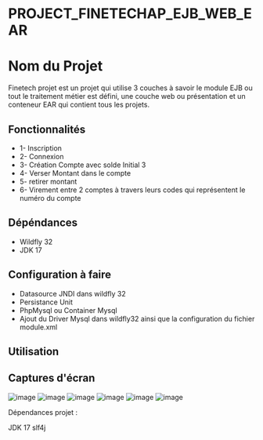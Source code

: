 # PROJECT_FINETECHAP_EJB_WEB_EAR

# Nom du Projet

Finetech projet est un projet qui utilise 3 couches à savoir le module EJB ou tout le traitement métier est défini, une couche web ou présentation et un conteneur EAR qui contient tous les projets.

## Fonctionnalités

- 1- Inscription 
- 2- Connexion 
- 3- Création Compte avec solde Initial 3
- 4- Verser Montant dans le compte
- 5- retirer montant
- 6- Virement entre 2 comptes à travers leurs codes qui représentent le numéro du compte

## Dépéndances

- Wildfly 32
- JDK 17

## Configuration à faire 

- Datasource JNDI dans wildfly 32
- Persistance Unit
- PhpMysql ou Container Mysql
- Ajout du Driver Mysql dans wildfly32 ainsi que la configuration du fichier module.xml

## Utilisation



## Captures d'écran
![image](https://github.com/cheikhounagueye/PROJECT_FINETECHAP_EJB_WEB_EAR/assets/20979143/c10f1b15-0297-44cd-9e51-0763bade9511)
![image](https://github.com/cheikhounagueye/PROJECT_FINETECHAP_EJB_WEB_EAR/assets/20979143/be806f6d-859c-4723-8bf0-a925cd73bf99)
![image](https://github.com/cheikhounagueye/PROJECT_FINETECHAP_EJB_WEB_EAR/assets/20979143/dbeae6cd-9ef3-4fbc-b7bc-c57d3298fc17)
![image](https://github.com/cheikhounagueye/PROJECT_FINETECHAP_EJB_WEB_EAR/assets/20979143/1030100e-0a68-4511-ad95-029886d2100d)
![image](https://github.com/cheikhounagueye/PROJECT_FINETECHAP_EJB_WEB_EAR/assets/20979143/aac3c5cc-9912-42e9-bcb6-3749db42840e)
![image](https://github.com/cheikhounagueye/PROJECT_FINETECHAP_EJB_WEB_EAR/assets/20979143/a677ff3e-2423-41e3-9f1f-17153555784a)







Dépendances projet :

JDK 17 
slf4j
